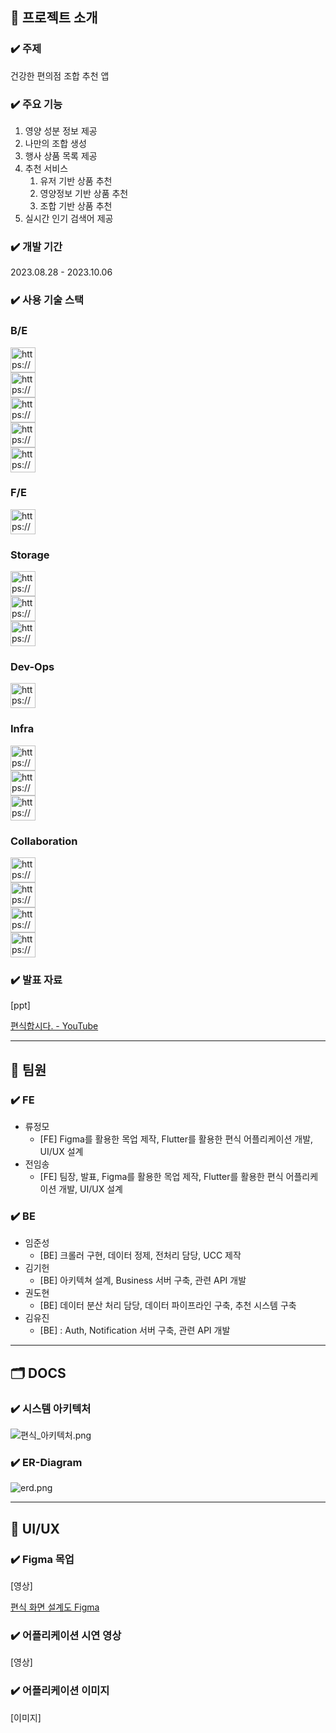 
## 📌 프로젝트 소개

### ✔️ 주제

건강한 편의점 조합 추천 앱

### ✔️ 주요 기능

1. 영양 성분 정보 제공
2. 나만의 조합 생성
3. 행사 상품 목록 제공
4. 추천 서비스
    1. 유저 기반 상품 추천
    2. 영양정보 기반 상품 추천
    3. 조합 기반 상품 추천
5. 실시간 인기 검색어 제공

### ✔️ 개발 기간

2023.08.28 - 2023.10.06

### ✔️ 사용 기술 스택

### B/E

<aside>
<img src="https://spring.io/img/projects/spring-boot.svg" alt="https://spring.io/img/projects/spring-boot.svg" width="40px" />

</aside>

<aside>
<img src="https://cdn-icons-png.flaticon.com/512/5968/5968282.png" alt="https://cdn-icons-png.flaticon.com/512/5968/5968282.png" width="40px" />


</aside>

<aside>
<img src="https://cdn.icon-icons.com/icons2/2389/PNG/512/gradle_logo_icon_145224.png" alt="https://cdn.icon-icons.com/icons2/2389/PNG/512/gradle_logo_icon_145224.png" width="40px" />

</aside>

<aside>
<img src="https://www.svgrepo.com/show/452091/python.svg" alt="https://www.svgrepo.com/show/452091/python.svg" width="40px" />

</aside>

<aside>
<img src="https://cdn.icon-icons.com/icons2/2699/PNG/512/apache_spark_logo_icon_170560.png" alt="https://cdn.icon-icons.com/icons2/2699/PNG/512/apache_spark_logo_icon_170560.png" width="40px" />

</aside>

### F/E

<aside>
<img src="https://cdn.iconscout.com/icon/free/png-256/free-flutter-2038877-1720090.png" alt="https://cdn.iconscout.com/icon/free/png-256/free-flutter-2038877-1720090.png" width="40px" />

</aside>

### Storage

<aside>
<img src="https://cdn.icon-icons.com/icons2/2415/PNG/512/mysql_original_wordmark_logo_icon_146417.png" alt="https://cdn.icon-icons.com/icons2/2415/PNG/512/mysql_original_wordmark_logo_icon_146417.png" width="40px" /> 

</aside>

<aside>
<img src="https://assets.stickpng.com/images/584830b5cef1014c0b5e4a9c.png" alt="https://assets.stickpng.com/images/584830b5cef1014c0b5e4a9c.png" width="40px" />

</aside>

<aside>
<img src="https://cdn.icon-icons.com/icons2/2248/PNG/512/apache_kafka_icon_138937.png" alt="https://cdn.icon-icons.com/icons2/2248/PNG/512/apache_kafka_icon_138937.png" width="40px" /> 

</aside>

### Dev-Ops

<aside>
<img src="https://cdn-icons-png.flaticon.com/512/919/919853.png" alt="https://cdn-icons-png.flaticon.com/512/919/919853.png" width="40px" />

</aside>

### Infra

<aside>
<img src="https://static-00.iconduck.com/assets.00/aws-ec2-icon-423x512-iaajemnx.png" alt="https://static-00.iconduck.com/assets.00/aws-ec2-icon-423x512-iaajemnx.png" width="40px" />

</aside>

<aside>
<img src="https://static.invertase.io/assets/social/firebase-logo.png" alt="https://static.invertase.io/assets/social/firebase-logo.png" width="40px" />

</aside>

<aside>
<img src="https://cdn.icon-icons.com/icons2/2699/PNG/512/apache_zookeeper_logo_icon_169571.png" alt="https://cdn.icon-icons.com/icons2/2699/PNG/512/apache_zookeeper_logo_icon_169571.png" width="40px" /> 

</aside>

### Collaboration

<aside>
<img src="https://static-00.iconduck.com/assets.00/gitlab-icon-2048x1885-1o0cwkbx.png" alt="https://static-00.iconduck.com/assets.00/gitlab-icon-2048x1885-1o0cwkbx.png" width="40px" />

</aside>

<aside>
<img src="https://25322853.fs1.hubspotusercontent-eu1.net/hub/25322853/hubfs/STAGIL_January2022/Images/jira-software-logo-jira-logo-hd-png.png?width=360&name=jira-software-logo-jira-logo-hd-png.png" alt="https://25322853.fs1.hubspotusercontent-eu1.net/hub/25322853/hubfs/STAGIL_January2022/Images/jira-software-logo-jira-logo-hd-png.png?width=360&name=jira-software-logo-jira-logo-hd-png.png" width="40px" /> 

</aside>

<aside>
<img src="https://cdn.icon-icons.com/icons2/2389/PNG/512/notion_logo_icon_145025.png" alt="https://cdn.icon-icons.com/icons2/2389/PNG/512/notion_logo_icon_145025.png" width="40px" /> 

</aside>

<aside>
<img src="https://cdn-icons-png.flaticon.com/512/906/906391.png" alt="https://cdn-icons-png.flaticon.com/512/906/906391.png" width="40px" />

</aside>

### ✔️ 발표 자료

[ppt]

[편식합시다. - YouTube](https://www.youtube.com/watch?v=EsqhW0yHhcQ)

---

## 👥 팀원

### ✔️ FE

- 류정모
    - [FE] Figma를 활용한 목업 제작, Flutter를 활용한 편식 어플리케이션 개발,  UI/UX 설계
- 전임송
    - [FE] 팀장, 발표, Figma를 활용한 목업 제작, Flutter를 활용한 편식 어플리케이션 개발,  UI/UX 설계

### ✔️ BE

- 임준성
    - [BE] 크롤러 구현, 데이터 정제, 전처리 담당, UCC 제작
- 김기헌
    - [BE] 아키텍쳐 설계, Business 서버 구축, 관련 API 개발
- 권도현
    - [BE] 데이터 분산 처리 담당, 데이터 파이프라인 구축, 추천 시스템 구축
- 김유진
    - [BE] : Auth, Notification 서버 구축, 관련 API 개발

---

## 🗂️ DOCS

### ✔️ 시스템 아키텍처

![편식_아키텍처.png](https://prod-files-secure.s3.us-west-2.amazonaws.com/91c77290-6cef-4804-89c8-0171a02bb6be/15251274-2c35-402f-b53f-d248426d7426/%ED%8E%B8%EC%8B%9D_%EC%95%84%ED%82%A4%ED%85%8D%EC%B2%98.png)

### ✔️ ER-Diagram

![erd.png](https://prod-files-secure.s3.us-west-2.amazonaws.com/91c77290-6cef-4804-89c8-0171a02bb6be/39bf2643-f498-44f9-8fe1-c8847bfb73e7/erd.png)

---

## 📱 UI/UX

### ✔️ Figma 목업

[영상]

[편식 화면 설계도 Figma](https://www.figma.com/file/GxTwXO3ZQBauj2lkI0X8t6/%ED%99%94%EB%A9%B4-%EC%84%A4%EA%B3%84%EB%8F%84?type=design&node-id=0%3A1&mode=design&t=fsk9VuUYjyr0LKOS-1)

### ✔️ 어플리케이션 시연 영상

[영상]

### ✔️ 어플리케이션 이미지

[이미지]
